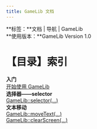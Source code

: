 ```yaml
---
title: GameLib 文档
---
```


**标签：**文档 | 导航 | GameLib<br>
**使用版本：**GameLib Version 1.0

# 【目录】索引

**入门**<br>
	[开始使用 GameLib](./start)<br>
**选择器——selector**<br>
	[GameLib::selector(...)](./selector)<br>
**文本移动**<br>
    [GameLib::moveText(...)](./movetext)<br>
    [GameLib::clearScreen(...)](./clearscreen)<br>
